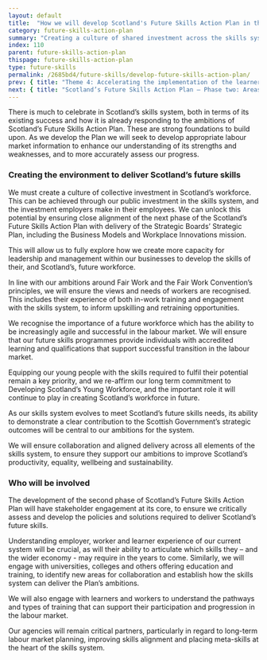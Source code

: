 ```yaml
---
layout: default
title:  "How we will develop Scotland's Future Skills Action Plan in the coming years"
category: future-skills-action-plan
summary: "Creating a culture of shared investment across the skills system."
index: 110
parent: future-skills-action-plan
thispage: future-skills-action-plan
type: future-skills
permalink: /2685bd4/future-skills/develop-future-skills-action-plan/
prev: { title: "Theme 4: Accelerating the implementation of the learner journey review", url: "/2685bd4/future-skills/learner-journey-review/" }
next: { title: "Scotland’s Future Skills Action Plan – Phase two: Areas for development", url: "/2685bd4/future-skills/phase-two-areas-development/" }
---
```


There is much to celebrate in Scotland’s skills system, both in terms of its existing success and how it is already responding to the ambitions of Scotland’s Future Skills Action Plan. These are strong foundations to build upon.  As we develop the Plan we will seek to develop appropriate labour market information to enhance our understanding of its strengths and weaknesses, and to more accurately assess our progress.

### Creating the environment to deliver Scotland’s future skills

We must create a culture of collective investment in Scotland’s workforce. This can be achieved through our public investment in the skills system, and the investment employers make in their employees. We can unlock this potential by ensuring close alignment of the next phase of the Scotland’s Future Skills Action Plan with delivery of the Strategic Boards’ Strategic Plan, including the Business Models and Workplace Innovations mission.

This will allow us to fully explore how we create more capacity for leadership and management within our businesses to develop the skills of their, and Scotland’s, future workforce.

In line with our ambitions around Fair Work and the Fair Work Convention’s principles, we will ensure the views and needs of workers are recognised. This includes their experience of both in-work training and engagement with the skills system, to inform upskilling and retraining opportunities.

We recognise the importance of a future workforce which has the ability to be increasingly agile and successful in the labour market. We will ensure that our future skills programmes provide individuals with accredited learning and qualifications that support successful transition in the labour market.

Equipping our young people with the skills required to fulfil their potential remain a key priority, and we re-affirm our long term commitment to Developing Scotland’s Young Workforce, and the important role it will continue to play in creating Scotland’s workforce in future.

As our skills system evolves to meet Scotland’s future skills needs, its ability to demonstrate a clear contribution to the Scottish Government’s strategic outcomes will be central to our ambitions for the system.

We will ensure collaboration and aligned delivery across all elements of the skills system, to ensure they support our ambitions to improve Scotland’s productivity, equality, wellbeing and sustainability.

### Who will be involved

The development of the second phase of Scotland’s Future Skills Action Plan will have stakeholder engagement at its core, to ensure we critically assess and develop the policies and solutions required to deliver Scotland’s future skills.

Understanding employer, worker and learner experience of our current system will be crucial, as will their ability to articulate which skills they – and the wider economy - may require in the years to come. Similarly, we will engage with universities, colleges and others offering education and training, to identify new areas for collaboration and establish how the skills system can deliver the Plan’s ambitions.

We will also engage with learners and workers to understand the pathways and types of training that can support their participation and progression in the labour market.

Our agencies will remain critical partners, particularly in regard to long-term labour market planning, improving skills alignment and placing meta-skills at the heart of the skills system.

